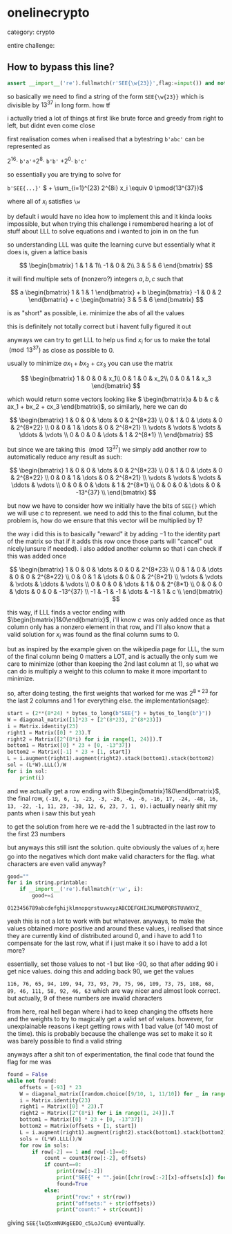# onelinecrypto

category: crypto

entire challenge:

## How to bypass this line?

```py
assert __import__('re').fullmatch(r'SEE{\w{23}}',flag:=input()) and not int.from_bytes(flag.encode(),'big')%13**37
```

so basically we need to find a string of the form `SEE{\w{23}}` which is divisible by $13^{37}$ in long form. how tf

i actually tried a lot of things at first like brute force and greedy from right to left, but didnt even come close

first realisation comes when i realised that a bytestring `b'abc'` can be represented as

$2^{16}\cdot$ `b'a'`$+2^8\cdot$ `b'b'` $+2^0 \cdot$ `b'c'`

so essentially you are trying to solve for

`b'SEE{...}'` $ + \sum_{i=1}^{23} 2^{8i} x_i \equiv 0 \pmod{13^{37}}$

where all of $x_i$ satisfies `\w`

by default i would have no idea how to implement this and it kinda looks impossible, but when trying this challenge i remembered hearing a lot of stuff about LLL to solve equations and i wanted to join in on the fun

so understanding LLL was quite the learning curve but essentially what it does is, given a lattice basis

$$
\begin{bmatrix}
    1 & 1 & 1\\
    -1 & 0 & 2\\
    3 & 5 & 6
\end{bmatrix}
$$

it will find multiple sets of (nonzero?) integers $a, b, c$ such that

$$
a \begin{bmatrix}
    1 & 1 & 1
\end{bmatrix} + b \begin{bmatrix}
    -1 & 0 & 2
\end{bmatrix} + c \begin{bmatrix}
    3 & 5 & 6
\end{bmatrix}
$$

is as "short" as possible, i.e. minimize the abs of all the values

this is definitely not totally correct but i havent fully figured it out

anyways we can try to get LLL to help us find $x_i$ for us to make the total $\pmod{13^{37}}$ as close as possible to 0.

usually to minimize $ax_1 + bx_2 + cx_3$ you can use the matrix

$$
\begin{bmatrix}
    1 & 0 & 0 & x_1\\
    0 & 1 & 0 & x_2\\
    0 & 0 & 1 & x_3
\end{bmatrix}
$$

which would return some vectors looking like $ \begin{bmatrix}a & b & c & ax_1 + bx_2 + cx_3 \end{bmatrix}$, so similarly, here we can do

$$
\begin{bmatrix}
    1 & 0 & 0 & \dots  & 0 & 2^{8*23}  \\
    0 & 1 & 0 & \dots  & 0 & 2^{8*22} \\
    0 & 0 & 1 & \dots  & 0 & 2^{8*21} \\
    \vdots & \vdots & \vdots & \ddots & \vdots \\
    0 & 0 & 0 & \dots  & 1 & 2^{8*1} \\
\end{bmatrix}
$$

but since we are taking this $\pmod{13^{37}}$ we simply add another row to automatically reduce any result as such:

$$
\begin{bmatrix}
    1 & 0 & 0 & \dots  & 0 & 2^{8*23}  \\
    0 & 1 & 0 & \dots  & 0 & 2^{8*22} \\
    0 & 0 & 1 & \dots  & 0 & 2^{8*21} \\
    \vdots & \vdots & \vdots & \ddots & \vdots \\
    0 & 0 & 0 & \dots  & 1 & 2^{8*1} \\
    0 & 0 & 0 & \dots  & 0 & -13^{37} \\
\end{bmatrix}
$$

but now we have to consider how we initially have the bits of `SEE{}` which we will use $c$ to represent. we need to add this to the final column, but the problem is, how do we ensure that this vector will be multiplied by 1?

the way i did this is to basically "reward" it by adding $-1$ to the identity part of the matrix so that if it adds this row once those parts will "cancel" out nicely(unsure if needed). i also added another column so that i can check if this was added once

$$
\begin{bmatrix}
    1 & 0 & 0 & \dots  & 0 & 0 & 2^{8*23}  \\
    0 & 1 & 0 & \dots  & 0 & 0 & 2^{8*22} \\
    0 & 0 & 1 & \dots  & 0 & 0 & 2^{8*21} \\
    \vdots & \vdots & \vdots & \ddots & \vdots \\
    0 & 0 & 0 & \dots  & 1 & 0 & 2^{8*1} \\
    0 & 0 & 0 & \dots  & 0 & 0 & -13^{37} \\
    -1 & -1 & -1 & \dots  & -1 & 1 & c \\
\end{bmatrix}
$$

this way, if LLL finds a vector ending with $\begin{bmatrix}1&0\end{bmatrix}$, i'll know $c$ was only added once as that column only has a nonzero element in that row, and i'll also know that a valid solution for $x_i$ was found as the final column sums to 0.

but as inspired by the example given on the wikipedia page for LLL, the sum of the final column being 0 matters a LOT, and is actually the only sum we care to minimize (other than keeping the 2nd last column at 1), so what we can do is multiply a weight to this column to make it more important to minimize.

so, after doing testing, the first weights that worked for me was $2^{8*23}$ for the last 2 columns and $1$ for everything else. the implementation(sage):

```py
start = (2**(8*24) * bytes_to_long(b"SEE{") + bytes_to_long(b"}"))
W = diagonal_matrix([1]*23 + [2^(8*23), 2^(8*23)])
i = Matrix.identity(23)
right1 = Matrix([0] * 23).T
right2 = Matrix([2^(8*i) for i in range(1, 24)]).T
bottom1 = Matrix([0] * 23 + [0, -13^37])
bottom2 = Matrix([-1] * 23 + [1, start])
L = i.augment(right1).augment(right2).stack(bottom1).stack(bottom2)
sol = (L*W).LLL()/W
for i in sol:
    print(i)
```

and we actually get a row ending with $\begin{bmatrix}1&0\end{bmatrix}$, the final row, `(-19, 6, 1, -23, -3, -26, -6, -6, -16, 17, -24, -48, 16, 13, -22, -1, 11, 23, -38, 12, 6, 23, 7, 1, 0)`. i actually nearly shit my pants when i saw this but yeah

to get the solution from here we re-add the 1 subtracted in the last row to the first 23 numbers

but anyways this still isnt the solution. quite obviously the values of $x_i$ here go into the negatives which dont make valid characters for the flag. what characters are even valid anyway?
```py
good=""
for i in string.printable:
    if __import__('re').fullmatch(r'\w', i):
        good+=i
```
`0123456789abcdefghijklmnopqrstuvwxyzABCDEFGHIJKLMNOPQRSTUVWXYZ_`

yeah this is not a lot to work with but whatever. anyways, to make the values obtained more positive and around these values, i realised that since they are currently kind of distributed around 0, and i have to add 1 to compensate for the last row, what if i just make it so i have to add a lot more?

essentially, set those values to not -1 but like -90, so that after adding 90 i get nice values. doing this and adding back 90, we get the values

`116, 76, 65, 94, 109, 94, 73, 93, 79, 75, 96, 109, 73, 75, 108, 68, 89, 46, 111, 58, 92, 46, 63` which are way nicer and almost look correct. but actually, 9 of these numbers are invalid characters

from here, real hell began where i had to keep changing the offsets here and the weights to try to magically get a valid set of values. however, for unexplainable reasons i kept getting rows with 1 bad value (of 140 most of the time). this is probably because the challenge was set to make it so it was barely possible to find a valid string

anyways after a shit ton of experimentation, the final code that found the flag for me was


```py
found = False
while not found:
    offsets = [-93] * 23
    W = diagonal_matrix([random.choice([9/10, 1, 11/10]) for _ in range(23)] + [2^(3), 2^(7)])
    i = Matrix.identity(23)
    right1 = Matrix([0] * 23).T
    right2 = Matrix([2^(8*i) for i in range(1, 24)]).T
    bottom1 = Matrix([0] * 23 + [0, -13^37])
    bottom2 = Matrix(offsets + [1, start])
    L = i.augment(right1).augment(right2).stack(bottom1).stack(bottom2)
    sols = (L*W).LLL()/W
    for row in sols:
        if row[-2] == 1 and row[-1]==0:
            count = count3(row[:-2], offsets)
            if count==0:
                print(row[:-2])
                print("SEE{" + "".join([chr(row[:-2][x]-offsets[x]) for x in range(len(row[:-2]))])[::-1] + "}")
                found=True
            else:
                print("row:" + str(row))
                print("offsets:" + str(offsets))
                print("count:" + str(count))
```

giving `SEE{luQ5xmNUKgEEDO_c5LoJCum}` eventually.